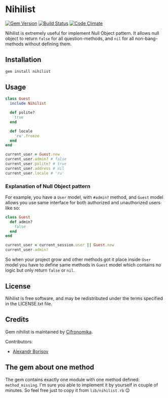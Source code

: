 # Nihilist

[![Gem Version](https://badge.fury.io/rb/nihilist.svg)](https://rubygems.org/gems/nihilist)
[![Build Status](https://travis-ci.org/aishek/nihilist.svg?branch=master)](https://travis-ci.org/aishek/nihilist)
[![Code Climate](https://codeclimate.com/github/aishek/nihilist.svg)](https://codeclimate.com/github/aishek/nihilist)


Nihilist is extremely useful for implement Null Object pattern. It allows null object to return `false` for all question-methods, and `nil` for all non-bang-methods without defining them.

## Installation

```bash
gem install nihilist
```

## Usage

```ruby
class Guest
  include Nihilist

  def polite?
    true
  end

  def locale
    'ru'.freeze
  end
end

current_user = Guest.new
current_user.admin? # false
current_user.polite? # true
current_user.address # nil
current_user.locale # 'ru'
```

### Explanation of Null Object pattern

For example, you have a `User` model, with `#admin?` method, and `Guest` model allows you use same interface for both authorized and unauthorized users like so:

```ruby
class Guest
  def admin?
    false
  end
end

current_user = current_session.user || Guest.new
current_user.admin?
```

So when your project grow and other methods got it place inside `User` model you have to define same methods in `Guest` model which contains no logic but only return `false` or `nil`.

## License

Nihilist is free software, and may be redistributed under the terms specified in the LICENSE.txt file.

## Credits

Gem nihilist is maintained by [Cifronomika](http://cifronomika.ru/).

Contributors:

* [Alexandr Borisov](https://github.com/aishek)

## The gem about one method

The gem contains exactly one module with one method defined: `method_missing`. I'm sure you able to implement it by yourself in couple of minutes. So feel free just to copy it from `lib/nihilist.rb` 😉
